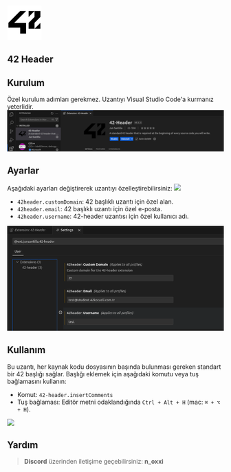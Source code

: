 <img height="80" weight="80" src="https://raw.githubusercontent.com/Noxi-root/42Header-vscode/refs/heads/main/pics/42.png">

## 42 Header

## Kurulum

Özel kurulum adımları gerekmez. Uzantıyı Visual Studio Code'a kurmanız yeterlidir.
<img src="https://raw.githubusercontent.com/Noxi-root/42Header-vscode/refs/heads/main/pics/42Header-kurulum.png">

## Ayarlar

Aşağıdaki ayarları değiştirerek uzantıyı özelleştirebilirsiniz:
<img src="https://raw.githubusercontent.com/Noxi-root/42Header-vscode/refs/heads/main/pics/42Header-ayarlar-nas%C4%B1l-girilir.png">
- `42header.customDomain`: 42 başlıklı uzantı için özel alan.
- `42header.email`: 42 başlıklı uzantı için özel e-posta.
- `42header.username`: 42-header uzantısı için özel kullanıcı adı.
<img src="https://raw.githubusercontent.com/Noxi-root/42Header-vscode/refs/heads/main/pics/42Header-ayarlar.png">

## Kullanım

Bu uzantı, her kaynak kodu dosyasının başında bulunması gereken standart bir 42 başlığı sağlar. Başlığı eklemek için aşağıdaki komutu veya tuş bağlamasını kullanın:

- Komut: `42-header.insertComments`
- Tuş bağlaması: Editör metni odaklandığında `Ctrl + Alt + H` (mac: `⌘ + ⌥ + H`).
<img src="https://raw.githubusercontent.com/Noxi-root/42Header-vscode/refs/heads/main/pics/42Header-basl%C4%B1k.png">

## Yardım
> __Discord__ üzerinden iletişime geçebilirsiniz: __n_oxxi__
